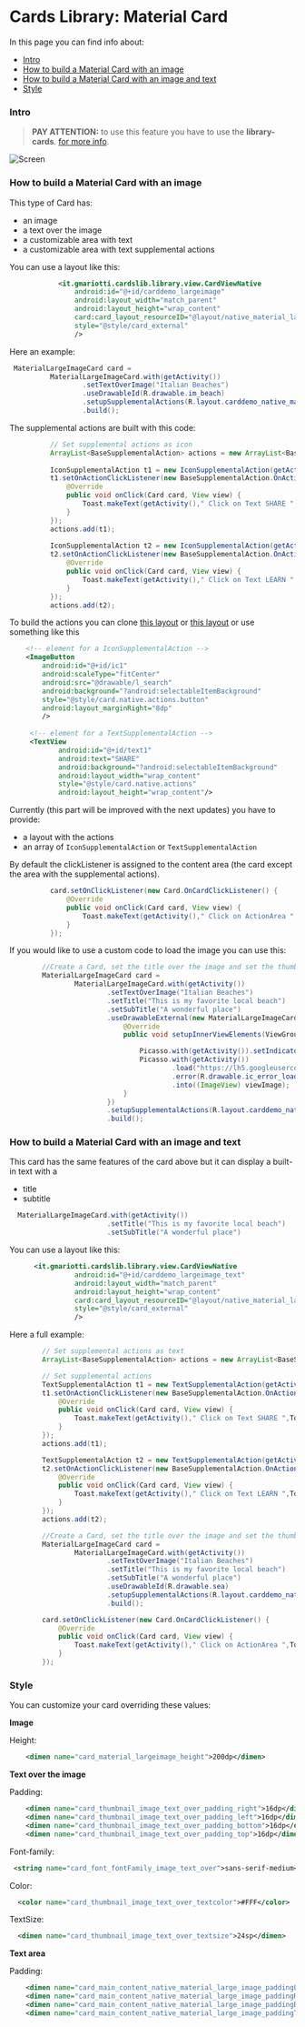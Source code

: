 # Cards Library: Material Card

In this page you can find info about:

* [Intro](#intro)
* [How to build a Material Card with an image](#how-to-build-a-material-card-with-an-image)
* [How to build a Material Card with an image and text](#how-to-build-a-material-card-with-an-image-and-text)
* [Style](#style)

### Intro

> **PAY ATTENTION:** to use this feature you have to use the **library-cards**.
> [for more info](GUIDE.md#including-in-your-project).

![Screen](/demo/images/card/materialcard_small.png)

### How to build a Material Card with an image

This type of Card has:

 - an image
 - a text over the image
 - a customizable area with text
 - a customizable area with text supplemental actions

You can use a layout like this:

```xml
            <it.gmariotti.cardslib.library.view.CardViewNative
                android:id="@+id/carddemo_largeimage"
                android:layout_width="match_parent"
                android:layout_height="wrap_content"
                card:card_layout_resourceID="@layout/native_material_largeimage_card"
                style="@style/card_external"
                />
```

Here an example:
``` java
 MaterialLargeImageCard card =
          MaterialLargeImageCard.with(getActivity())
                  .setTextOverImage("Italian Beaches")
                  .useDrawableId(R.drawable.im_beach)
                  .setupSupplementalActions(R.layout.carddemo_native_material_supplemental_actions_large_icon,actions )
                  .build();
```                  


The supplemental actions are built with this code: 

``` java                          
          // Set supplemental actions as icon
          ArrayList<BaseSupplementalAction> actions = new ArrayList<BaseSupplementalAction>();
          
          IconSupplementalAction t1 = new IconSupplementalAction(getActivity(), R.id.ic1);
          t1.setOnActionClickListener(new BaseSupplementalAction.OnActionClickListener() {
              @Override
              public void onClick(Card card, View view) {
                  Toast.makeText(getActivity()," Click on Text SHARE ",Toast.LENGTH_SHORT).show();
              }
          });
          actions.add(t1);
  
          IconSupplementalAction t2 = new IconSupplementalAction(getActivity(), R.id.ic2);
          t2.setOnActionClickListener(new BaseSupplementalAction.OnActionClickListener() {
              @Override
              public void onClick(Card card, View view) {
                  Toast.makeText(getActivity()," Click on Text LEARN ",Toast.LENGTH_SHORT).show();
              }
          });
          actions.add(t2);
```

To build the actions you can clone [this layout](/library-cards/src/main/res/layout/carddemo_native_material_supplemental_actions_large_icon.xml) or [this layout](/library-cards/src/main/res/layout/carddemo_native_material_supplemental_actions_large.xml)  or use something like this 

```xml
    <!-- element for a IconSupplementalAction -->
    <ImageButton
        android:id="@+id/ic1"
        android:scaleType="fitCenter"
        android:src="@drawable/l_search"
        android:background="?android:selectableItemBackground"
        style="@style/card.native.actions.button"
        android:layout_marginRight="8dp"
        />
        
     <!-- element for a TextSupplementalAction -->
     <TextView
            android:id="@+id/text1"
            android:text="SHARE"
            android:background="?android:selectableItemBackground"
            android:layout_width="wrap_content"
            style="@style/card.native.actions"
            android:layout_height="wrap_content"/>
```

Currently (this part will be improved with the next updates) you have to provide:

 - a layout with the actions
 - an array of `IconSupplementalAction` or `TextSupplementalAction`
  
By default the clickListener is assigned to the content area (the card except the area with the supplemental actions). 

```java
          card.setOnClickListener(new Card.OnCardClickListener() {
              @Override
              public void onClick(Card card, View view) {
                  Toast.makeText(getActivity()," Click on ActionArea ",Toast.LENGTH_SHORT).show();
              }
          });
```

  
If you would like to use a custom code to load the image you can use this:

```java
        //Create a Card, set the title over the image and set the thumbnail
        MaterialLargeImageCard card =
                MaterialLargeImageCard.with(getActivity())
                        .setTextOverImage("Italian Beaches")
                        .setTitle("This is my favorite local beach")
                        .setSubTitle("A wonderful place")
                        .useDrawableExternal(new MaterialLargeImageCard.DrawableExternal() {
                            @Override
                            public void setupInnerViewElements(ViewGroup parent, View viewImage) {

                                Picasso.with(getActivity()).setIndicatorsEnabled(true);  //only for debug tests
                                Picasso.with(getActivity())
                                        .load("https://lh5.googleusercontent.com/-squZd7FxR8Q/UyN5UrsfkqI/AAAAAAAAbAo/VoDHSYAhC_E/s96/new%2520profile%2520%25282%2529.jpg")
                                        .error(R.drawable.ic_error_loadingsmall)
                                        .into((ImageView) viewImage);
                            }
                        })
                        .setupSupplementalActions(R.layout.carddemo_native_material_supplemental_actions_large, actions)
                        .build();
```

### How to build a Material Card with an image and text

This card has the same features of the card above but it can display a built-in text with a

 - title
 - subtitle


```java
  MaterialLargeImageCard.with(getActivity())
                        .setTitle("This is my favorite local beach")
                        .setSubTitle("A wonderful place")
```                        

You can use a layout like this:

```xml
      <it.gmariotti.cardslib.library.view.CardViewNative
                android:id="@+id/carddemo_largeimage_text"
                android:layout_width="match_parent"
                android:layout_height="wrap_content"
                card:card_layout_resourceID="@layout/native_material_largeimage_text_card"
                style="@style/card_external"
                />
```

Here a full example:
```java
        // Set supplemental actions as text
        ArrayList<BaseSupplementalAction> actions = new ArrayList<BaseSupplementalAction>();

        // Set supplemental actions
        TextSupplementalAction t1 = new TextSupplementalAction(getActivity(), R.id.text1);
        t1.setOnActionClickListener(new BaseSupplementalAction.OnActionClickListener() {
            @Override
            public void onClick(Card card, View view) {
                Toast.makeText(getActivity()," Click on Text SHARE ",Toast.LENGTH_SHORT).show();
            }
        });
        actions.add(t1);

        TextSupplementalAction t2 = new TextSupplementalAction(getActivity(), R.id.text2);
        t2.setOnActionClickListener(new BaseSupplementalAction.OnActionClickListener() {
            @Override
            public void onClick(Card card, View view) {
                Toast.makeText(getActivity()," Click on Text LEARN ",Toast.LENGTH_SHORT).show();
            }
        });
        actions.add(t2);

        //Create a Card, set the title over the image and set the thumbnail
        MaterialLargeImageCard card =
                MaterialLargeImageCard.with(getActivity())
                        .setTextOverImage("Italian Beaches")
                        .setTitle("This is my favorite local beach")
                        .setSubTitle("A wonderful place")
                        .useDrawableId(R.drawable.sea)
                        .setupSupplementalActions(R.layout.carddemo_native_material_supplemental_actions_large, actions)
                        .build();

        card.setOnClickListener(new Card.OnCardClickListener() {
            @Override
            public void onClick(Card card, View view) {
                Toast.makeText(getActivity()," Click on ActionArea ",Toast.LENGTH_SHORT).show();
            }
        });

```

### Style

You can customize your card overriding these values:

**Image**

Height:
```xml
    <dimen name="card_material_largeimage_height">200dp</dimen>
```

**Text over the image**

Padding:
```xml
    <dimen name="card_thumbnail_image_text_over_padding_right">16dp</dimen>
    <dimen name="card_thumbnail_image_text_over_padding_left">16dp</dimen>
    <dimen name="card_thumbnail_image_text_over_padding_bottom">16dp</dimen>
    <dimen name="card_thumbnail_image_text_over_padding_top">16dp</dimen>
```
Font-family:
```xml
 <string name="card_font_fontFamily_image_text_over">sans-serif-medium</string>
```
Color:
```xml
  <color name="card_thumbnail_image_text_over_textcolor">#FFF</color>
```   
TextSize:
```xml
  <dimen name="card_thumbnail_image_text_over_textsize">24sp</dimen>
```

**Text area**

Padding:
```xml
    <dimen name="card_main_content_native_material_large_image_paddingLeft">16dp</dimen>
    <dimen name="card_main_content_native_material_large_image_paddingRight">16dp</dimen>
    <dimen name="card_main_content_native_material_large_image_paddingBottom">16dp</dimen>
    <dimen name="card_main_content_native_material_large_image_paddingTop">16dp</dimen>
```

